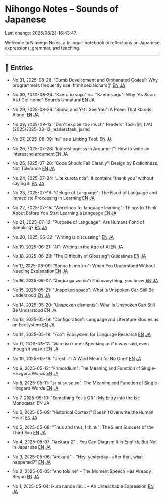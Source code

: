 # Nihongo Notes – Sounds of Japanese

Last change: 2025/08/28-16:43:47.

Welcome to Nihongo Notes, a bilingual notebook of reflections on Japanese expressions, grammar, and teaching.

---

## 📅 Entries

- No.31, 2025-08-28: "Dumb Development and Orphanated Codes": Why programmers frequently use 'htmlspecialchars()'
  [EN](2025/2025-08-28_thelovelycodes_en.md)
  [JA](2025/2025-08-28_thelovelycodes_ja.md)

- No.30, 2025-08-24: "Kaeru to sugu" vs. "Kaette sugu": Why "As Soon As I Got Home" Sounds Unnatural
  [EN](2025/2025-08-24_assoonas_en.md)
  [JA](2025/2025-08-24_assoonas_ja.md)

- No.29, 2025-08-29: "Snow, and Yet I See You": A Poem That Stands Alone:
  [EN](2025/2025-08-20_justfantastic_en.md)
  [JA](2025/2025-08-20_justfantastic_ja.md)

- No.28, 2025-08-12: "Don't explain too much" Readers' Task:
  [EN](2025/2025-08-12_readerstask_en.md)
  [JA](2025/2025-08-12_readerstask_ja.md

- No.27, 2025-08-09: "te" as a Linking Tool:
  [EN](2025/2025-08-09_tenogloss_en.md)
  [JA](2025/2025-08-09_tenogloss_ja.md)

- No.26, 2025-07-28: "Interestingness in Argument":
    How to write an interesting argument
  [EN](2025/2025-07-28_omoshirosa_en.md)
  [JA](2025/2025-07-28_omoshirosa_ja.md)

- No.25, 2025-07-26: "Code Should Fail Cleanly":
    Design by Explicitness, Not Tolerance
  [EN](2025/2025-07-26_codeshouldfailcleanly_en.md)
  [JA](2025/2025-07-26_codeshouldfailcleanly_ja.md)

- No.24, 2025-07-24: "...te kureta nda":
  It contains "thank you" without saying it: 
  [EN](2025/2025-07-24_kuretanda_en.md)
  [JA](2025/2025-07-24_kuretanda_ja.md)

- No.23, 2025-07-16: "Deluge of Language": 
  The Flood of Language and Immediate Processing in Learning
  [EN](2025/2025-07-16_delugeoflanguage_en.md)
  [JA](2025/2025-07-16_delugeoflanguage_ja.md)

- No.22, 2025-07-15: "Workshop for language learning": 
  Things to Think About Before You Start Learning a Language 
  [EN](2025/2025-07-15_languagelearning_en.md)
  [JA](2025/2025-07-15_languagelearning_ja.md)

- No.21, 2025-07-12: "Purpose of Language": 
  Are Humans Fond of Speaking? 
  [EN](2025/2025-07-12_purposeoflanguage_en.md)
  [JA](2025/2025-07-12_purposeoflanguage_ja.md)

- No.20, 2025-06-22: "Writing is discussing" 
  [EN](2025/2025-06-22_writing_discussing_en.md) 
  [JA](2025/2025-06-22_writing_discussing_ja.md)

- No.19, 2025-06-21: "AI": Writing in the Age of AI 
  [EN](2025/2025-06-21_ai_production_en.md) 
  [JA](2025/2025-06-21_ai_production_ja.md)

- No.18, 2025-06-20: "The Difficulty of Glossing": Guidelines 
  [EN](2025/2025-06-20_gloss_difficulty_en.md) 
  [JA](2025/2025-06-20_gloss_difficulty_ja.md)

- No.17, 2025-06-09: "Sonna hi mo aru": When You Understand Without Needing Explanation   [EN](2025/2025-06-09_sonnnahimoaru_en.md)
  [JA](2025/2025-06-09_sonnnahimoaru_ja.md)

- No.16, 2025-06-07: "Zenbu ga zenbu": Not everything, you know 
  [EN](2025/2025-06-07_zenbugazenbu_en.md) 
  [JA](2025/2025-06-07_zenbugazenbu_ja.md)

- No.15, 2025-05-21: "Unspoken space": What Is Unspoken Can Still Be Understood 
  [EN](2025/2025-05-21_unspokenspace_en.md)
  [JA](2025/2025-05-21_unspokenspace_ja.md)

- No.14, 2025-05-20: "Unspoken elements": What Is Unspoken Can Still Be Understood 
  [EN](2025/2025-05-20_unspokenandunderstand_en.md)
  [JA](2025/2025-05-20_unspokenandunderstand_ja.md)

- No.13, 2025-05-19: "Configuration": Language and Literature Studies as an Ecosystem 
  [EN](2025/2025-05-19_configecosystem_en.md)
  [JA](2025/2025-05-19_configecosystem_ja.md)

- No.12, 2025-05-18: "Eco": Ecosystem for Language Research 
  [EN](2025/2025-05-18_ecosystemoflangresearch_en.md)
  [JA](2025/2025-05-18_ecosystemoflangresearch_ja.md)

- No.11, 2025-05-17: "Ware isn't me": Speaking as if it was said, even though it wasn't   [EN](2025/2025-05-17_wareutanoyaunaru_en.md)
  [JA](2025/2025-05-17_wareutanoyaunaru_ja.md)

- No.10, 2025-05-16: "Ureshii": A Word Meant for No One? 
  [EN](2025/2025-05-16_adj_selftalk_en.md) 
  [JA](2025/2025-05-16_adj_selftalk_ja.md)

- No.9, 2025-05-12: "Primordium": The Meaning and Function of Single-Hiragana Words 
  [EN](2025/2025-05-12_primordium_en.md)
  [JA](2025/2025-05-12_primordium_ja.md)

- No.8, 2025-05-11: "sa si su se so": The Meaning and Function of Single-Hiragana Words   [EN](2025/2025-05-11_sasisuseso_en.md)
  [JA](2025/2025-05-11_sasisuseso_ja.md)

- No.7, 2025-05-10: "Something Feels Off": My Entry into the Ise Monogatari 
  [EN](2025/2025-05-10_nankahen_en.md) 
  [JA](2025/2025-05-10_nankahen_ja.md)

- No.6, 2025-05-09: "Historical Context" Doesn't Overwrite the Human Heart 
  [EN](2025/2025-05-09_jidaihaikei_en.md) 
  [JA](2025/2025-05-09_jidaihaikei_ja.md)

- No.5, 2025-05-08: "Thus and thus, I think": The Silent Success of the Third Son 
  [EN](2025/2025-05-08_tsukumogami_en.md)
  [JA](2025/2025-05-08_tsukumogami_ja.md)

- No.4, 2025-05-07: "Arekara 2" - You Can Diagram It in English, But Not in Japanese 
  [EN](2025/2025-05-07_arekara2_en.md) 
  [JA](2025/2025-05-07_arekara2_ja.md)

- No.3, 2025-05-06: "Arekara" - "Hey, yesterday—after that, what happened?" 
  [EN](2025/2025-05-06_arekara_en.md) 
  [JA](2025/2025-05-06_arekara_ja.md)

- No.2, 2025-05-05: "Ano toki ne" - The Moment Speech Has Already Begun 
  [EN](2025/2025-05-05_anotokine_en.md) 
  [JA](2025/2025-05-05_anotokine_ja.md)

- No.1, 2025-05-04: Ikura nande mo... – An Unteachable Expression 
  [EN](2025/2025-05-04_ikura-nandemo_en.md) 
  [JA](2025/2025-05-04_ikura-nandemo_ja.md)

